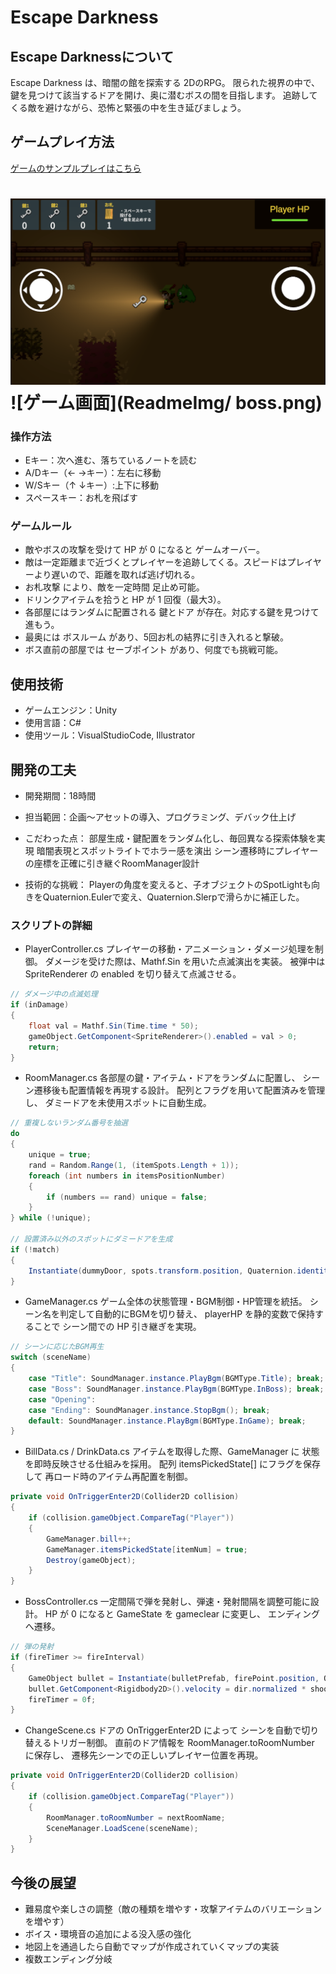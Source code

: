# Escape Darkness
## Escape Darknessについて
Escape Darkness は、暗闇の館を探索する 2DのRPG。
限られた視界の中で、鍵を見つけて該当するドアを開け、奥に潜むボスの間を目指します。
追跡してくる敵を避けながら、恐怖と緊張の中を生き延びましょう。

## ゲームプレイ方法
[ゲームのサンプルプレイはこちら]( https://arai1571.github.io/EscapeDarkness_web/)

![ゲーム画面](ReadmeImg/main.png)
![ゲーム画面](ReadmeImg/ boss.png)
=======

### 操作方法
* Eキー：次へ進む、落ちているノートを読む
* A/Dキー（← →キー）：左右に移動
* W/Sキー（↑ ↓キー）:上下に移動
* スペースキー：お札を飛ばす
  
### ゲームルール
* 敵やボスの攻撃を受けて HP が 0 になると ゲームオーバー。
* 敵は一定距離まで近づくとプレイヤーを追跡してくる。スピードはプレイヤーより遅いので、距離を取れば逃げ切れる。
* お札攻撃 により、敵を一定時間 足止め可能。
* ドリンクアイテムを拾うと HP が 1 回復（最大3）。
* 各部屋にはランダムに配置される 鍵とドア が存在。対応する鍵を見つけて進もう。
* 最奥には ボスルーム があり、5回お札の結界に引き入れると撃破。
* ボス直前の部屋では セーブポイント があり、何度でも挑戦可能。

## 使用技術
* ゲームエンジン：Unity
* 使用言語：C#
* 使用ツール：VisualStudioCode, Illustrator

## 開発の工夫
* 開発期間：18時間
* 担当範囲：企画〜アセットの導入、プログラミング、デバック仕上げ
* こだわった点：
  部屋生成・鍵配置をランダム化し、毎回異なる探索体験を実現
  暗闇表現とスポットライトでホラー感を演出
  シーン遷移時にプレイヤーの座標を正確に引き継ぐRoomManager設計
  
* 技術的な挑戦：
Playerの角度を変えると、子オブジェクトのSpotLightも向きをQuaternion.Eulerで変え、Quaternion.Slerpで滑らかに補正した。

### スクリプトの詳細
* PlayerController.cs
プレイヤーの移動・アニメーション・ダメージ処理を制御。
ダメージを受けた際は、Mathf.Sin を用いた点滅演出を実装。
被弾中は SpriteRenderer の enabled を切り替えて点滅させる。

```C#
// ダメージ中の点滅処理
if (inDamage)
{
    float val = Mathf.Sin(Time.time * 50);
    gameObject.GetComponent<SpriteRenderer>().enabled = val > 0;
    return;
}
```

* RoomManager.cs
各部屋の鍵・アイテム・ドアをランダムに配置し、
シーン遷移後も配置情報を再現する設計。
配列とフラグを用いて配置済みを管理し、
ダミードアを未使用スポットに自動生成。
```C#
// 重複しないランダム番号を抽選
do
{
    unique = true;
    rand = Random.Range(1, (itemSpots.Length + 1));
    foreach (int numbers in itemsPositionNumber)
    {
        if (numbers == rand) unique = false;
    }
} while (!unique);

// 設置済み以外のスポットにダミードアを生成
if (!match)
{
    Instantiate(dummyDoor, spots.transform.position, Quaternion.identity);
}
```

* GameManager.cs
ゲーム全体の状態管理・BGM制御・HP管理を統括。
シーン名を判定して自動的にBGMを切り替え、
playerHP を静的変数で保持することで
シーン間での HP 引き継ぎを実現。
```C#
// シーンに応じたBGM再生
switch (sceneName)
{
    case "Title": SoundManager.instance.PlayBgm(BGMType.Title); break;
    case "Boss": SoundManager.instance.PlayBgm(BGMType.InBoss); break;
    case "Opening":
    case "Ending": SoundManager.instance.StopBgm(); break;
    default: SoundManager.instance.PlayBgm(BGMType.InGame); break;
}
```

* BillData.cs / DrinkData.cs
アイテムを取得した際、GameManager に
状態を即時反映させる仕組みを採用。
配列 itemsPickedState[] にフラグを保存して
再ロード時のアイテム再配置を制御。
```C#
private void OnTriggerEnter2D(Collider2D collision)
{
    if (collision.gameObject.CompareTag("Player"))
    {
        GameManager.bill++;
        GameManager.itemsPickedState[itemNum] = true;
        Destroy(gameObject);
    }
}
```

* BossController.cs
一定間隔で弾を発射し、弾速・発射間隔を調整可能に設計。
HP が 0 になると GameState を gameclear に変更し、
エンディングへ遷移。
```C#
// 弾の発射
if (fireTimer >= fireInterval)
{
    GameObject bullet = Instantiate(bulletPrefab, firePoint.position, Quaternion.identity);
    bullet.GetComponent<Rigidbody2D>().velocity = dir.normalized * shootSpeed;
    fireTimer = 0f;
}
```

* ChangeScene.cs
ドアの OnTriggerEnter2D によって
シーンを自動で切り替えるトリガー制御。
直前のドア情報を RoomManager.toRoomNumber に保存し、
遷移先シーンでの正しいプレイヤー位置を再現。
```C#
private void OnTriggerEnter2D(Collider2D collision)
{
    if (collision.gameObject.CompareTag("Player"))
    {
        RoomManager.toRoomNumber = nextRoomName;
        SceneManager.LoadScene(sceneName);
    }
}
```
## 今後の展望
* 難易度や楽しさの調整（敵の種類を増やす・攻撃アイテムのバリエーションを増やす）
* ボイス・環境音の追加による没入感の強化
* 地図上を通過したら自動でマップが作成されていくマップの実装
* 複数エンディング分岐


